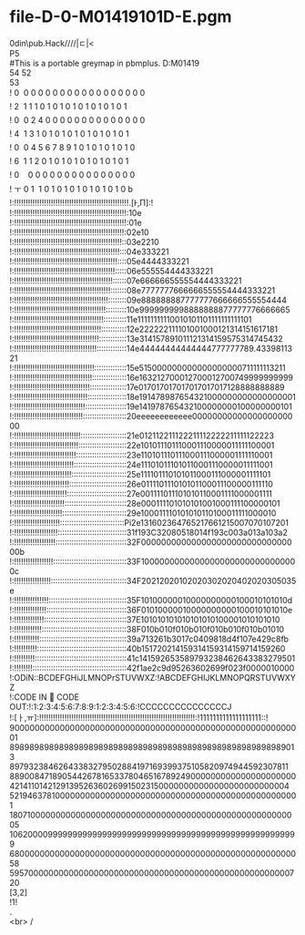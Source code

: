 # file-D-0-M01419101D-E.pgm
0din\pub.Hack//\//|ㄷ|&lt;<br>
P5<br>
#This is a portable greymap in pbmplus. D:M01419<br>
54 52<br>
53<br>
! 0  0 0 0 0 0 0 0 0 0 0 0 0 0 0 0 0 0<br>
! 2  1 1 1 0 1 0 1 0 1 0 1 0 1 0 1 0 1<br>
! 0  0 2 4 0 0 0 0 0 0 0 0 0 0 0 0 0 0<br>
! 4  1 3 1 0 1 0 1 0 1 0 1 0 1 0 1 0 1<br>
! 0  0 4 5 6 7 8 9 1 0 1 0 1 0 1 0 1 0<br>
! 6  1 1 2 0 1 0 1 0 1 0 1 0 1 0 1 0 1<br>
! 0    0 0 0 0 0 0 0 0 0 0 0 0 0 0 0<br>
! ㅜ 0 1  1 0 1 0 1 0 1 0 1 0 1 0 1 0 b<br>
!:!!!!!!!!!!!!!!!!!!!!!!!!!!!!!!!!!!!!!!!!!!!!!!!!!!.[Ͱ,П]:!<br>
!:!!!!!!!!!!!!!!!!!!!!!!!!!!!!!!!!!!!!!!!!!!!!!!!!!:10e<br>
!:!!!!!!!!!!!!!!!!!!!!!!!!!!!!!!!!!!!!!!!!!!!!!!!!!:01e<br>
!:!!!!!!!!!!!!!!!!!!!!!!!!!!!!!!!!!!!!!!!!!!!!!!!!:02e10<br>
!:!!!!!!!!!!!!!!!!!!!!!!!!!!!!!!!!!!!!!!!!!!!!!!!::03e2210<br>
!:!!!!!!!!!!!!!!!!!!!!!!!!!!!!!!!!!!!!!!!!!!!!!!:::04e333221<br>
!:!!!!!!!!!!!!!!!!!!!!!!!!!!!!!!!!!!!!!!!!!!!!!::::05e4444333221<br>
!:!!!!!!!!!!!!!!!!!!!!!!!!!!!!!!!!!!!!!!!!!!!!:::::06e555554444333221<br>
!:!!!!!!!!!!!!!!!!!!!!!!!!!!!!!!!!!!!!!!!!!!!::::::07e666666555554444333221<br>
!:!!!!!!!!!!!!!!!!!!!!!!!!!!!!!!!!!!!!!!!!!!:::::::08e7777777666666555554444333221<br>
!:!!!!!!!!!!!!!!!!!!!!!!!!!!!!!!!!!!!!!!!!!::::::::09e888888887777777666666555554444<br>
!:!!!!!!!!!!!!!!!!!!!!!!!!!!!!!!!!!!!!!!!!:::::::::10e9999999998888888877777776666665<br>
!:!!!!!!!!!!!!!!!!!!!!!!!!!!!!!!!!!!!!!!!::::::::::11e11111111110010101101111111111101<br>
!:!!!!!!!!!!!!!!!!!!!!!!!!!!!!!!!!!!!!!!:::::::::::12e222222111101001000121314151617181<br>
!:!!!!!!!!!!!!!!!!!!!!!!!!!!!!!!!!!!!!!::::::::::::13e314157891011121314159575314745432<br>
!:!!!!!!!!!!!!!!!!!!!!!!!!!!!!!!!!!!!!:::::::::::::14e44444444444444777777789.4339811321<br>
!:!!!!!!!!!!!!!!!!!!!!!!!!!!!!!!!!!!!::::::::::::::15e515000000000000000000711111113211<br>
!:!!!!!!!!!!!!!!!!!!!!!!!!!!!!!!!!!!:::::::::::::::16e163212700012700012700749999999999<br>
!:!!!!!!!!!!!!!!!!!!!!!!!!!!!!!!!!!::::::::::::::::17e017017017017017017017128888888889<br>
!:!!!!!!!!!!!!!!!!!!!!!!!!!!!!!!!!:::::::::::::::::18e191478987654321000000000000000001<br>
!:!!!!!!!!!!!!!!!!!!!!!!!!!!!!!!!::::::::::::::::::19e141978765432100000000100000000101<br>
!:!!!!!!!!!!!!!!!!!!!!!!!!!!!!!!:::::::::::::::::::20eeeeeeeeeeee0000000000000000000000<br>
!:!!!!!!!!!!!!!!!!!!!!!!!!!!!!!::::::::::::::::::::21e012112211122211112222211111122223<br>
!:!!!!!!!!!!!!!!!!!!!!!!!!!!!!:::::::::::::::::::::22e101011101110001110000011111100001<br>
!:!!!!!!!!!!!!!!!!!!!!!!!!!!!::::::::::::::::::::::23e110101110111000111000001111110001<br>
!:!!!!!!!!!!!!!!!!!!!!!!!!!!:::::::::::::::::::::::24e111010111010110001110000011111001<br>
!:!!!!!!!!!!!!!!!!!!!!!!!!!::::::::::::::::::::::::25e111101110101011000111000001111101<br>
!:!!!!!!!!!!!!!!!!!!!!!!!!:::::::::::::::::::::::::26e011110111010101100011100000111110<br>
!:!!!!!!!!!!!!!!!!!!!!!!!::::::::::::::::::::::::::27e001111011101010110001111000001111<br>
!:!!!!!!!!!!!!!!!!!!!!!!:::::::::::::::::::::::::::28e000111101010101001000111100000101<br>
!:!!!!!!!!!!!!!!!!!!!!!::::::::::::::::::::::::::::29e100011110101010110100011111000010<br>
!:!!!!!!!!!!!!!!!!!!!!::::::::::::::::::::::::::::Pi2e131602364765217661215007070107201<br>
!:!!!!!!!!!!!!!!!!!!!::::::::::::::::::::::::::::::31f193C32080518014f193c003a013a103a2<br>
!:!!!!!!!!!!!!!!!!!!:::::::::::::::::::::::::::::::32F00000000000000000000000000000000b<br>
!:!!!!!!!!!!!!!!!!!::::::::::::::::::::::::::::::::33F10000000000000000000000000000000c<br>
!:!!!!!!!!!!!!!!!!:::::::::::::::::::::::::::::::::34F20212020102020302020402020305035e<br>
!:!!!!!!!!!!!!!!!::::::::::::::::::::::::::::::::::35F10100000010000000000100010101010d<br>
!:!!!!!!!!!!!!!!:::::::::::::::::::::::::::::::::::36F01010000010000000000100010101010e<br>
!:!!!!!!!!!!!!!::::::::::::::::::::::::::::::::::::37E101010101010101010100001010101010<br>
!:!!!!!!!!!!!!:::::::::::::::::::::::::::::::::::::38F010b010f010b010f010b010f010b01010<br>
!:!!!!!!!!!!!::::::::::::::::::::::::::::::::::::::39a713261b3017c0409818d4f107e429c8fb<br>
!:!!!!!!!!!!:::::::::::::::::::::::::::::::::::::::40b151720214159314159314159714159260<br>
!:!!!!!!!!!::::::::::::::::::::::::::::::::::::::::41c141592653589793238462643383279501<br>
!:!!!!!!!!:::::::::::::::::::::::::::::::::::::::::42f1ae2c9d95263602699f023f0000010000<br>
!:ODiN::BCDEFGHiJLMNOPrSTUVWXZ:!ABCDEFGHIJKLMNOPQRSTUVWXYZ<br>
!:CODE IN 🍓 CODE OUT:!:1:2:3:4:5:6:7:8:9:1:2:3:4:5:6:!CCCCCCCCCCCCCCCJ<br>
!:[ㅏ,ㅠ]:!!!!!!!!!!!!!!!!!!!!!!!!!!!!!!!!!!!!!!!!!!!!!!!!!!!!!!!!!!!!!!!!!!!!:!1111111111111111111::!<br>
90000000000000000000000000000000000000000000000000000000001<br>
89898989898989898989898989898989898989898989898989898989013<br>
89793238462643383279502884197169399375105820974944592307811<br>
88900847189054426781653378046516789249000000000000000000000<br>
42141101421291395263602699150231500000000000000000000000004<br>
52194637810000000000000000000000000000000000000000000000001<br>
18071000000000000000000000000000000000000000000000000000005<br>
10620000999999999999999999999999999999999999999999999999999<br>
68000000000000000000000000000000000000000000000000000000058<br>
59570000000000000000000000000000000000000000000000000000720<br>
[3,2]<br>
!1!<br>
.<br>
 \<br>
/
